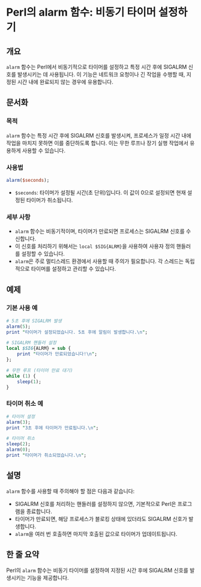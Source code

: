 <!--
Meta Description: # Perl의 alarm 함수: 비동기 타이머 설정하기 ## 개요 `alarm` 함수는 Perl에서 비동기적으로 타이머를 설정하고 특정 시간 후에 SIGALRM 신호를 발생시키는 데 사용됩니다. 이 기능은 네트워크 요청이나 긴 작업을 수행할 때, 지정된 시간 내에 완료...
Meta Keywords: alarm, 타이머가, sigalrm, 신호를, 타이머
-->

# Perl의 alarm 함수: 비동기 타이머 설정하기

## 개요
`alarm` 함수는 Perl에서 비동기적으로 타이머를 설정하고 특정 시간 후에 SIGALRM 신호를 발생시키는 데 사용됩니다. 이 기능은 네트워크 요청이나 긴 작업을 수행할 때, 지정된 시간 내에 완료되지 않는 경우에 유용합니다.

## 문서화
### 목적
`alarm` 함수는 특정 시간 후에 SIGALRM 신호를 발생시켜, 프로세스가 일정 시간 내에 작업을 마치지 못하면 이를 중단하도록 합니다. 이는 무한 루프나 장기 실행 작업에서 유용하게 사용할 수 있습니다.

### 사용법
```perl
alarm($seconds);
```
- `$seconds`: 타이머가 설정될 시간(초 단위)입니다. 이 값이 0으로 설정되면 현재 설정된 타이머가 취소됩니다.

### 세부 사항
- `alarm` 함수는 비동기적이며, 타이머가 만료되면 프로세스는 SIGALRM 신호를 수신합니다.
- 이 신호를 처리하기 위해서는 `local $SIG{ALRM}`을 사용하여 사용자 정의 핸들러를 설정할 수 있습니다.
- `alarm`은 주로 멀티스레드 환경에서 사용할 때 주의가 필요합니다. 각 스레드는 독립적으로 타이머를 설정하고 관리할 수 있습니다.

## 예제
### 기본 사용 예
```perl
# 5초 후에 SIGALRM 발생
alarm(5);
print "타이머가 설정되었습니다. 5초 후에 알림이 발생합니다.\n";

# SIGALRM 핸들러 설정
local $SIG{ALRM} = sub {
    print "타이머가 만료되었습니다!\n";
};

# 무한 루프 (타이머 만료 대기)
while (1) {
    sleep(1);
}
```

### 타이머 취소 예
```perl
# 타이머 설정
alarm(3);
print "3초 후에 타이머가 만료됩니다.\n";

# 타이머 취소
sleep(2);
alarm(0);
print "타이머가 취소되었습니다.\n";
```

## 설명
`alarm` 함수를 사용할 때 주의해야 할 점은 다음과 같습니다:
- SIGALRM 신호를 처리하는 핸들러를 설정하지 않으면, 기본적으로 Perl은 프로그램을 종료합니다.
- 타이머가 만료되면, 해당 프로세스가 블로킹 상태에 있더라도 SIGALRM 신호가 발생합니다.
- `alarm`을 여러 번 호출하면 마지막 호출된 값으로 타이머가 업데이트됩니다.

## 한 줄 요약
Perl의 `alarm` 함수는 비동기 타이머를 설정하여 지정된 시간 후에 SIGALRM 신호를 발생시키는 기능을 제공합니다.